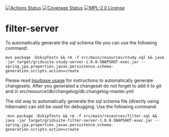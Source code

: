 [![Actions Status](https://github.com/gridsuite/filter-server/workflows/CI/badge.svg)](https://github.com/gridsuite/filter-server/actions)
[![Coverage Status](https://sonarcloud.io/api/project_badges/measure?project=org.gridsuite%3Afilter-server&metric=coverage)](https://sonarcloud.io/component_measures?id=org.gridsuite%3Afilter-server&metric=coverage)
[![MPL-2.0 License](https://img.shields.io/badge/license-MPL_2.0-blue.svg)](https://www.mozilla.org/en-US/MPL/2.0/)
# filter-server

To automatically generate the sql schema file you can use the following command:

    mvn package -DskipTests && rm -f src/main/resources/study.sql && java  -jar target/gridsuite-study-server-1.0.0-SNAPSHOT-exec.jar --spring.jpa.properties.javax.persistence.schema-generation.scripts.action=create 
Please read [liquibase usage](https://github.com/powsybl/powsybl-parent/#liquibase-usage) for instructions to automatically generate changesets.
After you generated a changeset do not forget to add it to git and in src/resource/db/changelog/db.changelog-master.yml


The old way to automatically generate the sql schema file (directly using hibernate) can still be used for debugging. Use the following command:
```
-mvn package -DskipTests && rm -f src/main/resources/filter.sql && java -jar target/gridsuite-filter-server-1.0.0-SNAPSHOT-exec.jar --spring.jpa.properties.javax.persistence.schema-generation.scripts.action=create
```

